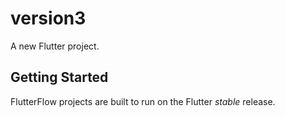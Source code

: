 # version3

A new Flutter project.

## Getting Started

FlutterFlow projects are built to run on the Flutter _stable_ release.
